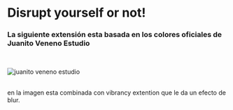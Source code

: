 # Disrupt yourself or not!

### La siguiente extensión esta basada en los colores oficiales de Juanito Veneno Estudio

<br>

![juanito veneno estudio](https://scontent.fmex1-2.fna.fbcdn.net/v/t39.30808-6/284531177_2399675343519945_2829956688198179564_n.jpg?_nc_cat=100&ccb=1-7&_nc_sid=730e14&_nc_ohc=UjIeumoqeOIAX9TD9fu&_nc_ht=scontent.fmex1-2.fna&oh=00_AfAUzUp3FY5usR84wAzTvWF0rvsyaM9EfAb3GTUcPCVEEQ&oe=6459A8AB)

<br>
en la imagen esta combinada con vibrancy extention
que le da un efecto de blur.
